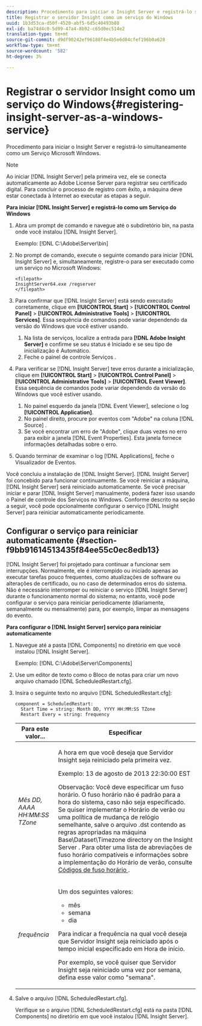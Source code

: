 ```yaml
---
description: Procedimento para iniciar o Insight Server e registrá-lo simultaneamente como um Serviço Microsoft Windows.
title: Registrar o servidor Insight como um serviço do Windows
uuid: 1b3d53ca-d50f-4520-abf5-6d5c40493b88
exl-id: ba74d4c0-5d99-47a4-8b92-c65d0ec514e2
translation-type: tm+mt
source-git-commit: d9df90242ef96188f4e4b5e6d04cfef196b0a628
workflow-type: tm+mt
source-wordcount: '582'
ht-degree: 3%

---
```


# Registrar o servidor Insight como um serviço do Windows{#registering-insight-server-as-a-windows-service}

Procedimento para iniciar o Insight Server e registrá-lo simultaneamente como um Serviço Microsoft Windows.

>[!NOTE]
>
>Ao iniciar [!DNL Insight Server] pela primeira vez, ele se conecta automaticamente ao Adobe License Server para registrar seu certificado digital. Para concluir o processo de registro com êxito, a máquina deve estar conectada à Internet ao executar as etapas a seguir.

**Para iniciar  [!DNL Insight Server] e registrá-lo como um Serviço do Windows**

1. Abra um prompt de comando e navegue até o subdiretório bin, na pasta onde você instalou [!DNL Insight Server].

   Exemplo: [!DNL C:\Adobe\Server\bin]

1. No prompt de comando, execute o seguinte comando para iniciar [!DNL Insight Server] e, simultaneamente, registre-o para ser executado como um serviço no Microsoft Windows:

   ```
   <filepath>
   InsightServer64.exe /regserver 
   </filepath>
   ```

1. Para confirmar que [!DNL Insight Server] está sendo executado corretamente, clique em **[!UICONTROL Start]** > **[!UICONTROL Control Panel]** > **[!UICONTROL Administrative Tools]** > **[!UICONTROL Services]**. Essa sequência de comandos pode variar dependendo da versão do Windows que você estiver usando.

   1. Na lista de serviços, localize a entrada para **[!DNL Adobe Insight Server]** e confirme se seu status é Iniciado e se seu tipo de inicialização é Automático.
   1. Feche o painel de controle Serviços .

1. Para verificar se [!DNL Insight Server] teve erros durante a inicialização, clique em **[!UICONTROL Start]** > **[!UICONTROL Control Panel]** > **[!UICONTROL Administrative Tools]** > **[!UICONTROL Event Viewer]**. Essa sequência de comandos pode variar dependendo da versão do Windows que você estiver usando.

   1. No painel esquerdo da janela [!DNL Event Viewer], selecione o log **[!UICONTROL Application]**.
   1. No painel direito, procure por eventos com &quot;Adobe&quot; na coluna [!DNL Source] .
   1. Se você encontrar um erro de &quot;Adobe&quot;, clique duas vezes no erro para exibir a janela [!DNL Event Properties]. Esta janela fornece informações detalhadas sobre o erro.

1. Quando terminar de examinar o log [!DNL Applications], feche o Visualizador de Eventos.

Você concluiu a instalação de [!DNL Insight Server]. [!DNL Insight Server] foi concebido para funcionar continuamente. Se você reiniciar a máquina, [!DNL Insight Server] será reiniciado automaticamente. Se você precisar iniciar e parar [!DNL Insight Server] manualmente, poderá fazer isso usando o Painel de controle dos Serviços no Windows. Conforme descrito na seção a seguir, você pode opcionalmente configurar o serviço [!DNL Insight Server] para reiniciar automaticamente periodicamente.

## Configurar o serviço para reiniciar automaticamente {#section-f9bb91614513435f84ee55c0ec8edb13}

[!DNL Insight Server] foi projetado para continuar a funcionar sem interrupções. Normalmente, ele é interrompido ou iniciado apenas ao executar tarefas pouco frequentes, como atualizações de software ou alterações de certificado, ou no caso de determinados erros do sistema. Não é necessário interromper ou reiniciar o serviço [!DNL Insight Server] durante o funcionamento normal do sistema; no entanto, você pode configurar o serviço para reiniciar periodicamente (diariamente, semanalmente ou mensalmente) para, por exemplo, limpar as mensagens do evento.

**Para configurar o  [!DNL Insight Server] serviço para reiniciar automaticamente**

1. Navegue até a pasta [!DNL Components] no diretório em que você instalou [!DNL Insight Server].

   Exemplo: [!DNL C:\Adobe\Server\Components]

1. Use um editor de texto como o Bloco de notas para criar um novo arquivo chamado [!DNL ScheduledRestart.cfg].
1. Insira o seguinte texto no arquivo [!DNL ScheduledRestart.cfg]:

   ```
   component = ScheduledRestart:  
     Start Time = string: Month DD, YYYY HH:MM:SS TZone 
     Restart Every = string: frequency
   ```

   <table id="table_AC05861E141E4928BE844C8611DEC43D"> 
    <thead> 
      <tr> 
      <th colname="col1" class="entry"> Para este valor... </th> 
      <th colname="col2" class="entry"> Especificar </th> 
      </tr> 
    </thead>
    <tbody> 
      <tr> 
      <td colname="col1"> <i>Mês DD, AAAA HH:MM:SS TZone</i> </td> 
      <td colname="col2"> <p>A hora em que você deseja que <span class="keyword"> Servidor Insight </span> seja reiniciado pela primeira vez. </p> <p>Exemplo: 13 de agosto de 2013 22:30:00 EST </p> <p> <p>Observação:  Você deve especificar um fuso horário. O fuso horário não é padrão para a hora do sistema, caso não seja especificado. Se quiser implementar o Horário de verão ou uma política de mudança de relógio semelhante, salve o arquivo <span class="filepath"> .dst </span> contendo as regras apropriadas na máquina Base\Dataset\Timezone directory on the <span class="keyword"> Insight Server </span>. Para obter uma lista de abreviações de fuso horário compatíveis e informações sobre a implementação do Horário de verão, consulte <a href="../../../../home/c-inst-svr/c-time-zn-cds.md#concept-eed5ba32d5d347cf94b76db83b29f211"> Códigos de fuso horário </a>. </p> </p> </td> 
      </tr> 
      <tr> 
      <td colname="col1"> <i>frequência</i> </td> 
      <td colname="col2"> <p>Um dos seguintes valores: 
       <ul id="ul_C29A40CD8FBB4333B5FA1D9E7DAD35EC"> 
       <li id="li_9FE07DD30C524CBB81C8F7968E7C733E">mês </li> 
       <li id="li_E5E1B97ED8FB43C0BDA496C620D24A4C">semana </li> 
       <li id="li_E6043B382FAE4B5D85CAADDFA60E4902">dia </li> 
       </ul> </p> <p>Para indicar a frequência na qual você deseja que <span class="keyword"> Servidor Insight </span> seja reiniciado após o tempo inicial especificado em Hora de início. </p> <p>Por exemplo, se você quiser que <span class="keyword"> Servidor Insight </span> seja reiniciado uma vez por semana, defina esse valor como "semana". </p> </td> 
      </tr> 
    </tbody> 
   </table>

1. Salve o arquivo [!DNL ScheduledRestart.cfg].

   Verifique se o arquivo [!DNL ScheduledRestart.cfg] está na pasta [!DNL Components] no diretório em que você instalou [!DNL Insight Server].
